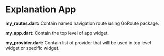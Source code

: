 # Explanation App

**my_routes.dart:** Contain named navigation route using GoRoute package.

**my_app.dart:** Contain the top level of app widget.

**my_provider.dart:** Contain list of provider that will be used in top level widget or specific widget.
